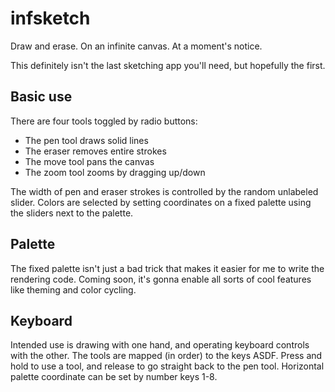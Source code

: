 # infsketch

Draw and erase.
On an infinite canvas.
At a moment's notice.

This definitely isn't the last sketching app you'll need,
but hopefully the first.

## Basic use

There are four tools toggled by radio buttons:

- The pen tool draws solid lines
- The eraser removes entire strokes
- The move tool pans the canvas
- The zoom tool zooms by dragging up/down

The width of pen and eraser strokes is controlled by
the random unlabeled slider.
Colors are selected by setting coordinates on a fixed palette
using the sliders next to the palette.

## Palette

The fixed palette isn't just a bad trick that
makes it easier for me to write the rendering code.
Coming soon, it's gonna enable all sorts of cool features
like theming and color cycling.

## Keyboard

Intended use is drawing with one hand,
and operating keyboard controls with the other.
The tools are mapped (in order) to the keys ASDF.
Press and hold to use a tool, and release to go straight back to the pen tool.
Horizontal palette coordinate can be set by number keys 1-8.
